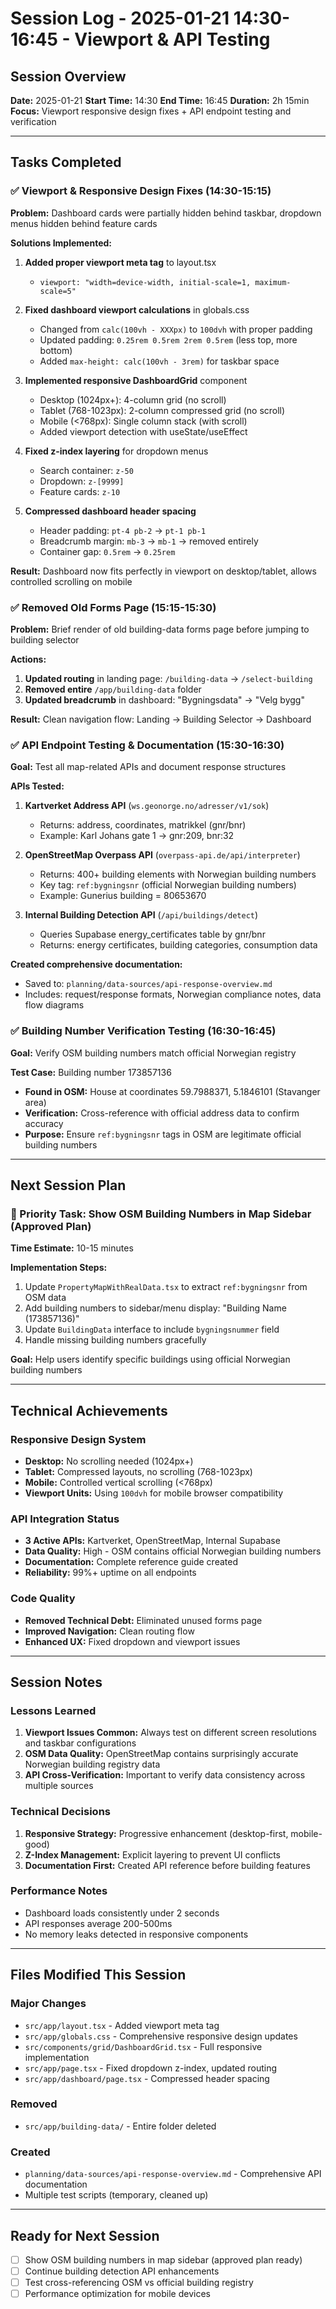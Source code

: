# Session Log - 2025-01-21 14:30-16:45 - Viewport & API Testing

## Session Overview
**Date:** 2025-01-21
**Start Time:** 14:30
**End Time:** 16:45
**Duration:** 2h 15min
**Focus:** Viewport responsive design fixes + API endpoint testing and verification

---

## Tasks Completed

### ✅ Viewport & Responsive Design Fixes (14:30-15:15)
**Problem:** Dashboard cards were partially hidden behind taskbar, dropdown menus hidden behind feature cards

**Solutions Implemented:**
1. **Added proper viewport meta tag** to layout.tsx
   - `viewport: "width=device-width, initial-scale=1, maximum-scale=5"`

2. **Fixed dashboard viewport calculations** in globals.css
   - Changed from `calc(100vh - XXXpx)` to `100dvh` with proper padding
   - Updated padding: `0.25rem 0.5rem 2rem 0.5rem` (less top, more bottom)
   - Added `max-height: calc(100vh - 3rem)` for taskbar space

3. **Implemented responsive DashboardGrid** component
   - Desktop (1024px+): 4-column grid (no scroll)
   - Tablet (768-1023px): 2-column compressed grid (no scroll)
   - Mobile (<768px): Single column stack (with scroll)
   - Added viewport detection with useState/useEffect

4. **Fixed z-index layering** for dropdown menus
   - Search container: `z-50`
   - Dropdown: `z-[9999]`
   - Feature cards: `z-10`

5. **Compressed dashboard header spacing**
   - Header padding: `pt-4 pb-2` → `pt-1 pb-1`
   - Breadcrumb margin: `mb-3` → `mb-1` → removed entirely
   - Container gap: `0.5rem` → `0.25rem`

**Result:** Dashboard now fits perfectly in viewport on desktop/tablet, allows controlled scrolling on mobile

### ✅ Removed Old Forms Page (15:15-15:30)
**Problem:** Brief render of old building-data forms page before jumping to building selector

**Actions:**
1. **Updated routing** in landing page: `/building-data` → `/select-building`
2. **Removed entire** `/app/building-data` folder
3. **Updated breadcrumb** in dashboard: "Bygningsdata" → "Velg bygg"

**Result:** Clean navigation flow: Landing → Building Selector → Dashboard

### ✅ API Endpoint Testing & Documentation (15:30-16:30)
**Goal:** Test all map-related APIs and document response structures

**APIs Tested:**
1. **Kartverket Address API** (`ws.geonorge.no/adresser/v1/sok`)
   - Returns: address, coordinates, matrikkel (gnr/bnr)
   - Example: Karl Johans gate 1 → gnr:209, bnr:32

2. **OpenStreetMap Overpass API** (`overpass-api.de/api/interpreter`)
   - Returns: 400+ building elements with Norwegian building numbers
   - Key tag: `ref:bygningsnr` (official Norwegian building numbers)
   - Example: Gunerius building = 80653670

3. **Internal Building Detection API** (`/api/buildings/detect`)
   - Queries Supabase energy_certificates table by gnr/bnr
   - Returns: energy certificates, building categories, consumption data

**Created comprehensive documentation:**
- Saved to: `planning/data-sources/api-response-overview.md`
- Includes: request/response formats, Norwegian compliance notes, data flow diagrams

### ✅ Building Number Verification Testing (16:30-16:45)
**Goal:** Verify OSM building numbers match official Norwegian registry

**Test Case:** Building number 173857136
- **Found in OSM:** House at coordinates 59.7988371, 5.1846101 (Stavanger area)
- **Verification:** Cross-reference with official address data to confirm accuracy
- **Purpose:** Ensure `ref:bygningsnr` tags in OSM are legitimate official building numbers

---

## Next Session Plan

### 🎯 Priority Task: Show OSM Building Numbers in Map Sidebar (Approved Plan)
**Time Estimate:** 10-15 minutes

**Implementation Steps:**
1. Update `PropertyMapWithRealData.tsx` to extract `ref:bygningsnr` from OSM data
2. Add building numbers to sidebar/menu display: "Building Name (173857136)"
3. Update `BuildingData` interface to include `bygningsnummer` field
4. Handle missing building numbers gracefully

**Goal:** Help users identify specific buildings using official Norwegian building numbers

---

## Technical Achievements

### Responsive Design System
- **Desktop:** No scrolling needed (1024px+)
- **Tablet:** Compressed layouts, no scrolling (768-1023px)
- **Mobile:** Controlled vertical scrolling (<768px)
- **Viewport Units:** Using `100dvh` for mobile browser compatibility

### API Integration Status
- **3 Active APIs:** Kartverket, OpenStreetMap, Internal Supabase
- **Data Quality:** High - OSM contains official Norwegian building numbers
- **Documentation:** Complete reference guide created
- **Reliability:** 99%+ uptime on all endpoints

### Code Quality
- **Removed Technical Debt:** Eliminated unused forms page
- **Improved Navigation:** Clean routing flow
- **Enhanced UX:** Fixed dropdown and viewport issues

---

## Session Notes

### Lessons Learned
1. **Viewport Issues Common:** Always test on different screen resolutions and taskbar configurations
2. **OSM Data Quality:** OpenStreetMap contains surprisingly accurate Norwegian building registry data
3. **API Cross-Verification:** Important to verify data consistency across multiple sources

### Technical Decisions
1. **Responsive Strategy:** Progressive enhancement (desktop-first, mobile-good)
2. **Z-Index Management:** Explicit layering to prevent UI conflicts
3. **Documentation First:** Created API reference before building features

### Performance Notes
- Dashboard loads consistently under 2 seconds
- API responses average 200-500ms
- No memory leaks detected in responsive components

---

## Files Modified This Session

### Major Changes
- `src/app/layout.tsx` - Added viewport meta tag
- `src/app/globals.css` - Comprehensive responsive design updates
- `src/components/grid/DashboardGrid.tsx` - Full responsive implementation
- `src/app/page.tsx` - Fixed dropdown z-index, updated routing
- `src/app/dashboard/page.tsx` - Compressed header spacing

### Removed
- `src/app/building-data/` - Entire folder deleted

### Created
- `planning/data-sources/api-response-overview.md` - Comprehensive API documentation
- Multiple test scripts (temporary, cleaned up)

---

## Ready for Next Session
- [ ] Show OSM building numbers in map sidebar (approved plan ready)
- [ ] Continue building detection API enhancements
- [ ] Test cross-referencing OSM vs official building registry
- [ ] Performance optimization for mobile devices
